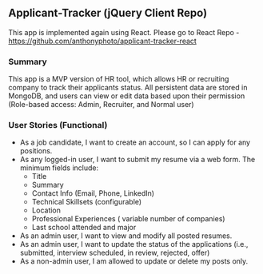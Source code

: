 ## Applicant-Tracker (jQuery Client Repo)

<!-- ### Demo Link https://anthonyphoto.github.io/Applicant-Track/ -->

This app is implemented again using React.  Please go to React Repo - https://github.com/anthonyphoto/applicant-tracker-react

### Summary

This app is a MVP version of HR tool, which allows HR or recruiting company to track their applicants status. All persistent data are stored in MongoDB, and users can view or edit data based upon their permission (Role-based access: Admin, Recruiter, and Normal user)

### User Stories (Functional)
* As a job candidate, I want to create an account, so I can apply for any positions.
* As any logged-in user, I want to submit my resume via a web form.  The minimum fields include: 
    * Title
    * Summary
    * Contact Info (Email, Phone, LinkedIn)
    * Technical Skillsets (configurable)
    * Location
    * Professional Experiences ( variable number of companies)
    * Last school attended and major
* As an admin user, I want to view and modify all posted resumes. 
* As an admin user, I want to update the status of the applications (i.e., submitted, interview scheduled, in review, rejected, offer)
* As a non-admin user, I am allowed to update or delete my posts only. 

<!-- ### Technology Used
* HTML/CSS/JavaScript/jQuery
* Node.js/Express
* MongoDB/Gongoose
* Mocha/Chai/Travis CI
</br></br></br>
### Sample Screenshot (Logged-in Page)
</br><img width=900 border=1 src='https://anthonyphoto.github.io/Applicant-Tracker/public/img/shot1.jpg'>
</br></br></br>
### Sample Screenshot (View Resume)
</br><img width=900 border=1 src='https://anthonyphoto.github.io/Applicant-Tracker/public/img/shot2.jpg'>
</br></br></br>
### Sample Screenshot (Tracking Management - Admin only)
</br><img width=600 border=1 src='https://anthonyphoto.github.io/Applicant-Tracker/public/img/shot3.jpg'>
</br></br></br>
### Sample Screenshot (Mobile View - iPhone XR)
</br><img width=400 src='https://anthonyphoto.github.io/Applicant-Tracker/public/img/mobile1.jpg'> -->
